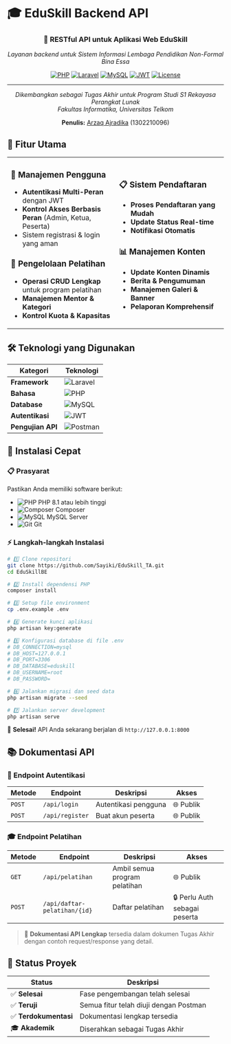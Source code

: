 # 🎓 EduSkill Backend API

<div align="center">

### 🚀 RESTful API untuk Aplikasi Web EduSkill
*Layanan backend untuk Sistem Informasi Lembaga Pendidikan Non-Formal Bina Essa*

[![PHP](https://img.shields.io/badge/PHP-8.1%2B-777BB4?style=for-the-badge&logo=php&logoColor=white)](https://php.net)
[![Laravel](https://img.shields.io/badge/Laravel-12.x-FF2D20?style=for-the-badge&logo=laravel&logoColor=white)](https://laravel.com)
[![MySQL](https://img.shields.io/badge/MySQL-8.0-4479A1?style=for-the-badge&logo=mysql&logoColor=white)](https://mysql.com)
[![JWT](https://img.shields.io/badge/JWT-Auth-000000?style=for-the-badge&logo=jsonwebtokens&logoColor=white)](https://jwt.io)
[![License](https://img.shields.io/badge/License-MIT-green?style=for-the-badge)](LICENSE)

---

*Dikembangkan sebagai Tugas Akhir untuk Program Studi S1 Rekayasa Perangkat Lunak  
Fakultas Informatika, Universitas Telkom*

**Penulis:** [Arzaq Ajradika](https://github.com/Sayiki) (1302210096)

</div>

## 🌟 Fitur Utama

<table>
<tr>
<td width="50%">

### 👥 Manajemen Pengguna
- **Autentikasi Multi-Peran** dengan JWT
- **Kontrol Akses Berbasis Peran** (Admin, Ketua, Peserta)
- Sistem registrasi & login yang aman

### 🎯 Pengelolaan Pelatihan
- **Operasi CRUD Lengkap** untuk program pelatihan
- **Manajemen Mentor & Kategori**
- **Kontrol Kuota & Kapasitas**

</td>
<td width="50%">

### 📋 Sistem Pendaftaran
- **Proses Pendaftaran yang Mudah**
- **Update Status Real-time**
- **Notifikasi Otomatis**

### 📊 Manajemen Konten
- **Update Konten Dinamis**
- **Berita & Pengumuman**
- **Manajemen Galeri & Banner**
- **Pelaporan Komprehensif**

</td>
</tr>
</table>

## 🛠️ Teknologi yang Digunakan

| Kategori | Teknologi |
|----------|-----------|
| **Framework** | ![Laravel](https://img.shields.io/badge/Laravel-12-red?logo=laravel) |
| **Bahasa** | ![PHP](https://img.shields.io/badge/PHP-8.1%2B-blue?logo=php) |
| **Database** | ![MySQL](https://img.shields.io/badge/MySQL-8.0-orange?logo=mysql) |
| **Autentikasi** | ![JWT](https://img.shields.io/badge/JWT-Auth-black?logo=jsonwebtokens) |
| **Pengujian API** | ![Postman](https://img.shields.io/badge/Postman-Testing-orange?logo=postman) |

## 🚀 Instalasi Cepat

### 📋 Prasyarat

Pastikan Anda memiliki software berikut:
- ![PHP](https://img.shields.io/badge/PHP-≥8.1-blue?style=flat-square&logo=php) PHP 8.1 atau lebih tinggi
- ![Composer](https://img.shields.io/badge/Composer-Terbaru-brown?style=flat-square&logo=composer) Composer
- ![MySQL](https://img.shields.io/badge/MySQL-8.0-blue?style=flat-square&logo=mysql) MySQL Server
- ![Git](https://img.shields.io/badge/Git-Terbaru-red?style=flat-square&logo=git) Git

### ⚡ Langkah-langkah Instalasi

```bash
# 1️⃣ Clone repositori
git clone https://github.com/Sayiki/EduSkill_TA.git
cd EduSkillBE

# 2️⃣ Install dependensi PHP
composer install

# 3️⃣ Setup file environment
cp .env.example .env

# 4️⃣ Generate kunci aplikasi
php artisan key:generate

# 5️⃣ Konfigurasi database di file .env
# DB_CONNECTION=mysql
# DB_HOST=127.0.0.1
# DB_PORT=3306
# DB_DATABASE=eduskill
# DB_USERNAME=root
# DB_PASSWORD=

# 6️⃣ Jalankan migrasi dan seed data
php artisan migrate --seed

# 7️⃣ Jalankan server development
php artisan serve
```

🎉 **Selesai!** API Anda sekarang berjalan di `http://127.0.0.1:8000`

## 📚 Dokumentasi API

### 🔐 Endpoint Autentikasi

| Metode | Endpoint | Deskripsi | Akses |
|--------|----------|-----------|-------|
| `POST` | `/api/login` | Autentikasi pengguna | 🌐 Publik |
| `POST` | `/api/register` | Buat akun peserta | 🌐 Publik |

### 🎓 Endpoint Pelatihan

| Metode | Endpoint | Deskripsi | Akses |
|--------|----------|-----------|-------|
| `GET` | `/api/pelatihan` | Ambil semua program pelatihan | 🌐 Publik |
| `POST` | `/api/daftar-pelatihan/{id}` | Daftar pelatihan | 🔒 Perlu Auth sebagai peserta |

> 📖 **Dokumentasi API Lengkap** tersedia dalam dokumen Tugas Akhir dengan contoh request/response yang detail.


## 🚦 Status Proyek

| Status | Deskripsi |
|--------|-----------|
| ✅ **Selesai** | Fase pengembangan telah selesai |
| ✅ **Teruji** | Semua fitur telah diuji dengan Postman |
| ✅ **Terdokumentasi** | Dokumentasi lengkap tersedia |
| 🎓 **Akademik** | Diserahkan sebagai Tugas Akhir |

